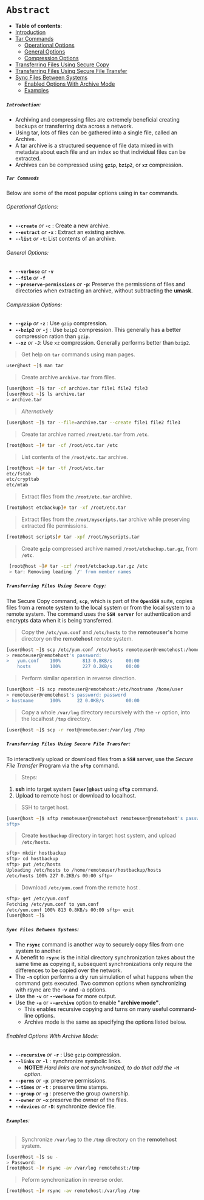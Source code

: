 # **`Abstract`**



-  **Table of contents**:
  - [Introduction](#introduction)
  - [Tar Commands](#tar-commands)
  	- [Operational Options](#operational-options)
  	- [General Options](#general-options)
  	- [Compression Options](#compression-options)
  - [Transferring Files Using Secure Copy](#transferring-files-using-secure-copy)
  - [Transferring Files Using Secure File Transfer](#transferring-files-using-secure-file-transfer)
  - [Sync Files Between Systems](#sync-files-between-systems)
  	- [Enabled Options With Archive Mode](#enabled-options-with-archive-mode)
  	- [Examples](#examples)


##### **`Introduction`**:

- Archiving and compressing files are extremely beneficial creating backups or transferring data across a network.
-  Using tar, lots of files can be gathered into a single file, called an Archive. 
- A tar archive is a structured sequence of file data mixed in with metadata about each file and an index so that individual files can be extracted. 
- Archives can be compressed using **`gzip`**, **`bzip2`**, or **`xz`** compression.

##### **`Tar Commands`**
Below are some of the most popular options using in **`tar`** commands.

###### Operational Options:
- **`--create`** *or* **`-c`** : Create a new archive.
- **`--extract`** *or* **`-x`** : Extract an existing archive.
- **`--list`** *or* **`-t`**: List contents of an archive.

###### General Options:
- **`--verbose`** *or* **`-v`** 
- **`--file`** *or* **`-f`** 
- **`--preserve-permissions`** *or* **`-p`**: Preserve the permissions of files and directories when extracting an archive, without subtracting the **umask**.

###### Compression Options:
- **`--gzip`** *or* **`-z`** : Use `gzip` compression.
- **`--bzip2`** *or* **`-j`** : Use `bzip2` compression. This generally has a better compression ration than `gzip`.
- **`--xz`** *or* **`-J`**: Use `xz` compression. Generally performs better than `bzip2`.

> Get help on **`tar`** commands using man pages.

```zsh
user@host ~]$ man tar 
```
> Create archive **`archive.tar`** from files.

```zsh
[user@host ~]$ tar -cf archive.tar file1 file2 file3 
[user@host ~]$ ls archive.tar
> archive.tar
```
> *Alternatively*

```zsh
[user@host ~]$ tar --file=archive.tar --create file1 file2 file3
```
> Create tar archive named **`/root/etc.tar`** from **`/etc`**.

```zsh
[root@host ~]# tar -cf /root/etc.tar /etc 
```
> List contents of the **`/root/etc.tar`** archive.

```zsh
[root@host ~]# tar -tf /root/etc.tar 
etc/fstab
etc/crypttab
etc/mtab
```
> Extract files from the **`/root/etc.tar`** archive.

```zsh
[root@host etcbackup]# tar -xf /root/etc.tar
```
> Extract files from the **`/root/myscripts.tar`** archive while preserving extracted file permissions.

```zsh
[root@host scripts]# tar -xpf /root/myscripts.tar
```
> Create **`gzip`** compressed archive named **`/root/etcbackup.tar.gz`**, from **`/etc`**.

```zsh
 [root@host ~]# tar -czf /root/etcbackup.tar.gz /etc 
 > tar: Removing leading `/' from member names
```
##### **`Transferring Files Using Secure Copy`**:
The Secure Copy command, **`scp`**, which is part of the **`OpenSSH`** suite, copies files from a remote system to the local system or from the local system to a remote system. The command uses the **`SSH server`** for authentication and encrypts data when it is being transferred.
> Copy the **`/etc/yum.conf`** and **`/etc/hosts`** to the **remoteuser's** home directory on the **remotehost** remote system.

```zsh
[user@host ~]$ scp /etc/yum.conf /etc/hosts remoteuser@remotehost:/home/remoteuser 
> remoteuser@remotehost's password: 
>   yum.conf 	100% 		813 0.8KB/s 	00:00
	hosts 		100% 		227 0.2KB/s 	00:00
```
> Perform similar operation in reverse direction.

```zsh
[user@host ~]$ scp remoteuser@remotehost:/etc/hostname /home/user 
> remoteuser@remotehost's password: password
> hostname 		100% 	  22 0.0KB/s 		00:00
```
> Copy a whole **`/var/log`** directory recursively with the **`-r`** option, into the localhost **`/tmp`** directory.
```zsh
[user@host ~]$ scp -r root@remoteuser:/var/log /tmp
```
##### **`Transferring Files Using Secure File Transfer`**:
To interactively upload or download files from a **`SSH`** server, use the *Secure File Transfer* Program via the **`sftp`** command.
> Steps:
1. **ssh** into target system **`[user]@host`** using **`sftp`** command.
2. Upload to remote host or download to localhost.

> SSH to target host.
```zsh
[user@host ~]$ sftp remoteuser@remotehost remoteuser@remotehost's password: password Connected to remotehost.
sftp>
```
> Create **`hostbackup`** directory in target host system, and upload **`/etc/hosts`**.
```zsh
sftp> mkdir hostbackup
sftp> cd hostbackup
sftp> put /etc/hosts
Uploading /etc/hosts to /home/remoteuser/hostbackup/hosts
/etc/hosts 100% 227 0.2KB/s 00:00 sftp>
```
> Download **`/etc/yum.conf`** from the remote host .

```zsh
sftp> get /etc/yum.conf
Fetching /etc/yum.conf to yum.conf
/etc/yum.conf 100% 813 0.8KB/s 00:00 sftp> exit
[user@host ~]$
```

##### **`Sync Files Between Systems`**:
- The **`rsync`** command is another way to securely copy files from one system to another. 
- A benefit to **`rsync`** is the initial directory synchronization takes about the same time as copying it, subsequent synchronizations only require the differences to be copied over the network.
- The **`-n`** option performs a dry run simulation of what happens when the command gets executed.
Two common options when synchronizing with rsync are the -v and -a options.
- Use the **`-v`** or **`--verbose`** for more output. 
- Use the **`-a`** or **`--archive`** option to enable **"archive mode"**. 
	- This enables recursive copying and turns on many useful command-line options.
	- Archive mode is the same as specifying the options listed below.

###### Enabled Options With Archive Mode:
- **`--recursive`** *or* **`-r`** : Use `gzip` compression.
- **`--links`** *or* **`-l`** : synchronize symbolic links.
	- **NOTE!!** *Hard links are not synchronized, to do that add the* **`-H`** *option*.
- **`--perms`** *or* **`-p`**: preserve permissions.
- **`--times`** *or* **`-t`** : preserve time stamps.
- **`--group`** *or* **`-g`** : preserve the group ownership.
- **`--owner`** *or* **`-o`**:preserve the owner of the files.
- **`--devices`** *or* **`-D`**: synchronize device file.

###### **`Examples`**:

> Synchronize **`/var/log`** to the **`/tmp`** directory on the **remotehost** system.

```zsh
[user@host ~]$ su -
> Password: 
[root@host ~]# rsync -av /var/log remotehost:/tmp 
```
> Peform synchronization in reverse order.

```zsh
[root@host ~]# rsync -av remotehost:/var/log /tmp
```















